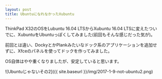```yaml
---
layout: post
title: UbuntuになれなかったXubuntu
---
```


ThinkPad X32のOSをLubuntu 16.04 LTSからXubuntu 16.04 LTSに変えたついでに、XubuntuをUbuntuっぽくしてみました(前回もそんな感じだった気が)。

前回とは違い、DockyとかPlankみたいなドック系のアプリケーションを追加せずに、Xfceのパネルを使ってドックを作ってみました。

OS自体はやや重くなりましたが、安定していると思います。

![Ubuntuじゃないその2]({{ site.baseurl }}/img/2017-1-9-not-ubuntu2.png)

